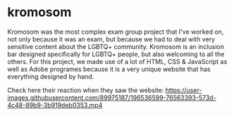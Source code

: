 # kromosom

Kromosom was the most complex exam group project that I've worked on, not only
because it was an exam, but because we had to deal with very sensitive content about the LGBTQ+ community.
Kromosom is an inclusion bar designed specifically for LGBTQ+ people, but also welcoming to all the others.
For this project, we made use of a lot of HTML, CSS & JavaScript as well as Adobe programes because it is
a very unique website that has everything designed by hand.

Check here their reaction when they saw the website:
https://user-images.githubusercontent.com/89975187/196536599-76563393-573d-4c48-89b9-3b919deb0353.mp4
